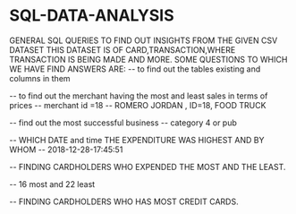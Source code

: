# SQL-DATA-ANALYSIS
GENERAL SQL QUERIES TO FIND OUT INSIGHTS FROM THE GIVEN CSV DATASET
THIS DATASET IS OF CARD,TRANSACTION,WHERE TRANSACTION IS BEING MADE AND MORE.
SOME QUESTIONS TO WHICH WE HAVE FIND ANSWERS ARE:
-- to find out the tables existing and columns in them

-- to find out the merchant having the most and least sales in terms of prices
-- merchant id =18
-- ROMERO JORDAN , ID=18, FOOD TRUCK

-- find out the most successful business 
-- category 4 or pub


-- WHICH DATE and time THE EXPENDITURE WAS HIGHEST AND BY WHOM
-- 2018-12-28-17:45:51

-- FINDING CARDHOLDERS WHO EXPENDED THE MOST AND THE LEAST.

-- 16 most and 22 least

-- FINDING CARDHOLDERS WHO HAS MOST CREDIT CARDS.


